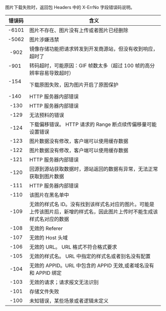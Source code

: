 图片下载失败时，返回包 Headers 中的 X-ErrNo 字段错误码说明。

| **错误码** | **含义**                                   |
| :-------: | ---------------------------------------- |
| -6101   | 图片不存在、图片没有上传或者图片已经删除                     |
| -5062   | 图片涉嫌违禁                                   |
| -902    | 镜像存储功能把请求转发到开发商源站，但没有收到响应，超时了            |
| -901    | 转码超时，可能原因：GIF 帧数太多（超过 100 帧的高分辨率容易导致超时）|
| -154    | 下载原图失败，因为图片开启了原图保护              |
| -140    | HTTP 服务器内部错误                              |
| -130    | HTTP 服务器内部错误                              |
| -129    | 无法预料的错误                                  |
| -124    | 下载偏移错误。 HTTP 请求的 Range 断点续传偏移量可能设置错误       |
| -123    | 图片数据没有修改，客户端可以使用缓存数据                     |
| -122    | 图片数据没有修改，客户端可以使用缓存数据                     |
| -121    | HTTP 服务器内部错误                              |
| -120    | 回源到源站获取数据时，源站返回的数据有异常，无法正常获取到图片数据        |
| -111    | HTTP 服务器内部错误                              |
| -110    | 该图片在黑名单中                                 |
| -109    | 无效的样式名 ID。没有找到该样式名对应的图片。可能是上传该图片后，新增的样式名，因此图片上传时不能生成该样式名对应的数据 |
| -108    | 无效的 Referer                               |
| -107    | 无效的 Host 头域                                |
| -106    | 无效的 URL。 URL 格式不符合格式要求                     |
| -105    | 无效的样式名。 URL 中指定的样式名或者别名没有配置               |
| -104    | 无效的 APPID。URL 中包含的 APPID 无效,或者域名没有和 APPID 绑定   |
| -103    | 无效的请求；请求报文无法识别                           |
| -101    | 存储文件失败                                   |
| -100    | 未知错误，某些场景或者逻辑未定义                         |
